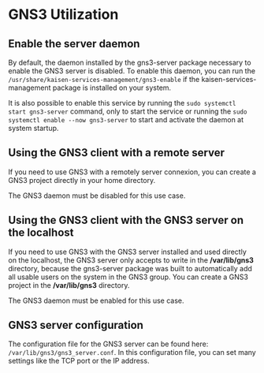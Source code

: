 # GNS3 Utilization

## Enable the server daemon

By default, the daemon installed by the gns3-server package necessary to enable the GNS3 server is disabled. To enable this daemon, you can run the ```/usr/share/kaisen-services-management/gns3-enable``` if the kaisen-services-management package is installed on your system.  

It is also possible to enable this service by running the ```sudo systemctl start gns3-server``` command, only to start the service or running the ```sudo systemctl enable --now gns3-server``` to start and activate the daemon at system startup.

## Using the GNS3 client with a remote server

If you need to use GNS3 with a remotely server connexion, you can create a GNS3 project directly in your home directory.

The GNS3 daemon must be disabled for this use case.

## Using the GNS3 client with the GNS3 server on the localhost

If you need to use GNS3 with the GNS3 server installed and used directly on the localhost, the GNS3 server only accepts to write in the **/var/lib/gns3** directory, because the gns3-server package was built to automatically add all usable users on the system in the GNS3 group. You can create a GNS3 project in the **/var/lib/gns3** directory.

The GNS3 daemon must be enabled for this use case.

## GNS3 server configuration

The configuration file for the GNS3 server can be found here: ```/var/lib/gns3/gns3_server.conf```. In this configuration file, you can set many settings like the TCP port or the IP address.